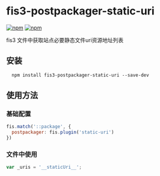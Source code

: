 fis3-postpackager-static-uri
=====================

[![npm](https://img.shields.io/npm/v/fis3-postpackager-static-uri.svg)](https://www.npmjs.com/package/fis3-postpackager-static-uri)
[![npm](https://img.shields.io/npm/dm/fis3-postpackager-static-uri.svg)](https://www.npmjs.com/package/fis3-postpackager-static-uri)

fis3 文件中获取站点必要静态文件uri资源地址列表

## 安装

```html
  npm install fis3-postpackager-static-uri --save-dev
```

## 使用方法

### 基础配置

```js
fis.match('::package', {
  postpackager: fis.plugin('static-uri')
})
```

### 文件中使用

```js
var _uris = '__staticUri__';
```



